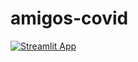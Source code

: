 # amigos-covid

[![Streamlit App](https://static.streamlit.io/badges/streamlit_badge_black_white.svg)](https://share.streamlit.io/[sofs12]/[amigos-covid]/[main]/[streamlit-app.py])
